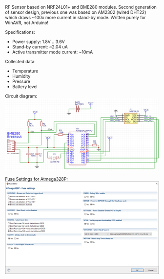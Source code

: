 RF Sensor based on NRF24L01+ and BME280 modules. Second generation of sensor design, previous one was based on AM2302 (wired DHT22) which draws ~100x more current in stand-by mode.
Written purely for WinAVR, not Arduino!

Specifications:
- Power supply:  1.8V .. 3.6V
- Stand-by current: ~2.04 uA
- Active transmitter mode current: ~10mA

Collected data:
- Temperature
- Humidity
- Pressure
- Battery level

Circuit diagram:
![circuit diagram](/docs/SensorV2Schematic.png?raw=true "Sensor circuit diagram")

Fuse Settings for Atmega328P:
![fuse settings](/docs/FuseSettings.png?raw=true "Fuse Settings")